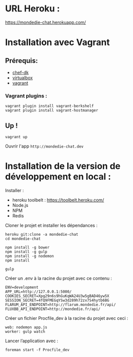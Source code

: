 # URL Heroku : #

https://mondedie-chat.herokuapp.com/

# Installation avec Vagrant #

## Prérequis:

- [chef-dk](https://downloads.chef.io/chef-dk/)
- [virtualbox](https://www.virtualbox.org/wiki/Downloads)
- [vagrant](https://www.vagrantup.com/downloads.html)

### Vagrant plugins :

```
vagrant plugin install vagrant-berkshelf
vagrant plugin install vagrant-hostmanager
```

## Up !

```
vagrant up
```

Ouvrir l'app `http://mondedie-chat.dev`

# Installation de la version de développement en local : #

Installer :

* heroku toolbelt : https://toolbelt.heroku.com/
* Node.js
* NPM
* Redis

Cloner le projet et installer les dépendances :
```
heroku git:clone -a mondedie-chat
cd mondedie-chat

npm install -g bower
npm install -g gulp
npm install -g nodemon
npm install

gulp
```

Créer un .env à la racine du projet avec ce contenu :

```
ENV=development
APP_URL=http://127.0.0.1:5000/
COOKIES_SECRET=Xpg29n6s9hGuKqWA24U3w5gBAD46yw5X
SESSION_SECRET=4fQ9FMEGqYSw3d289h72zx7S4hytb6BG
FLARUM_API_ENDPOINT=http://flarum.mondedie.fr/api/
FLUXBB_API_ENDPOINT=http://mondedie.fr/api/
```

Créer un fichier Procfile_dev à la racine du projet avec ceci :

```
web: nodemon app.js
worker: gulp watch
```

Lancer l’application avec :

```
foreman start -f Procfile_dev
```
